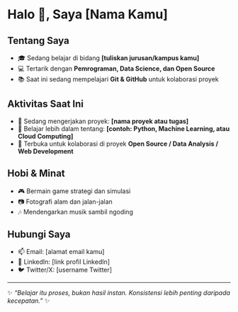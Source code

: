 # Halo 👋, Saya [Nama Kamu]

## Tentang Saya
- 🎓 Sedang belajar di bidang **[tuliskan jurusan/kampus kamu]**  
- 💻 Tertarik dengan **Pemrograman, Data Science, dan Open Source**  
- 📚 Saat ini sedang mempelajari **Git & GitHub** untuk kolaborasi proyek  

## Aktivitas Saat Ini
- 🔭 Sedang mengerjakan proyek: **[nama proyek atau tugas]**  
- 🌱 Belajar lebih dalam tentang: **[contoh: Python, Machine Learning, atau Cloud Computing]**  
- 🤝 Terbuka untuk kolaborasi di proyek **Open Source / Data Analysis / Web Development**  

## Hobi & Minat
- 🎮 Bermain game strategi dan simulasi  
- 📷 Fotografi alam dan jalan-jalan  
- 🎶 Mendengarkan musik sambil ngoding  

## Hubungi Saya
- 📫 Email: [alamat email kamu]  
- 🔗 LinkedIn: [link profil LinkedIn]  
- 🐦 Twitter/X: [username Twitter]  

---

✨ *“Belajar itu proses, bukan hasil instan. Konsistensi lebih penting daripada kecepatan.”* ✨
